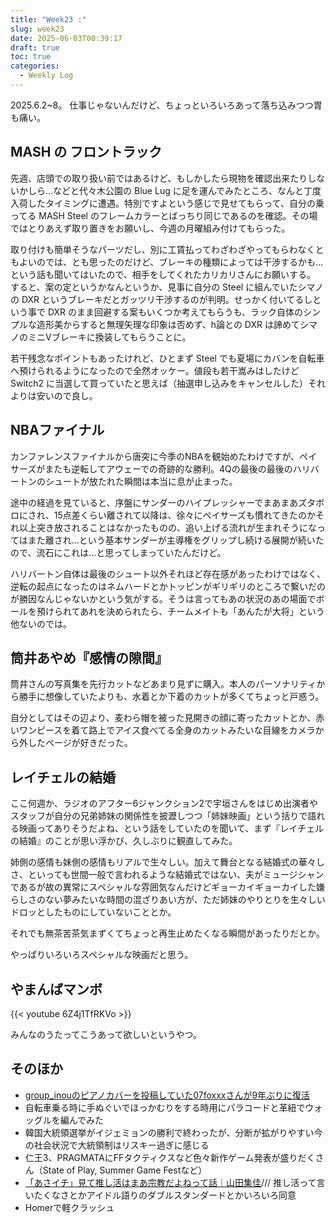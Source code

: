 ```yaml
---
title: "Week23 :"
slug: week23
date: 2025-06-03T00:39:17
draft: true
toc: true
categories:
  - Weekly Log
---
```

2025.6.2~8。
仕事じゃないんだけど、ちょっといろいろあって落ち込みつつ胃も痛い。

<!--more-->
## MASH の フロントラック

先週、店頭での取り扱い前ではあるけど、もしかしたら現物を確認出来たりしないかしら…などと代々木公園の Blue Lug に足を運んでみたところ、なんと丁度入荷したタイミングに遭遇。特別ですよという感じで見せてもらって、自分の乗ってる MASH Steel のフレームカラーとばっちり同じであるのを確認。その場ではとりあえず取り置きをお願いし、今週の月曜組み付けてもらった。

取り付けも簡単そうなパーツだし、別に工賃払ってわざわざやってもらわなくともよいのでは、とも思ったのだけど、ブレーキの種類によっては干渉するかも…という話も聞いてはいたので、相手をしてくれたカリカリさんにお願いする。
すると、案の定というかなんというか、見事に自分の Steel に組んでいたシマノの DXR というブレーキだとガッツリ干渉するのが判明。せっかく付いてるしという事で DXR のまま回避する案もいくつか考えてもらうも、ラック自体のシンプルな造形美からすると無理矢理な印象は否めず、h論との DXR は諦めてシマノのミニVブレーキに換装してもらうことに。

若干残念なポイントもあったけれど、ひとまず Steel でも夏場にカバンを自転車へ預けられるようになったので全然オッケー。値段も若干嵩みはしたけど Switch2 に当選して買っていたと思えば（抽選申し込みをキャンセルした）それよりは安いので良し。

## NBAファイナル

カンファレンスファイナルから唐突に今季のNBAを観始めたわけですが、ペイサーズがまたも逆転してアウェーでの奇跡的な勝利。4Qの最後の最後のハリバートンのシュートが放たれた瞬間は本当に息が止まった。

途中の経過を見ていると、序盤にサンダーのハイプレッシャーでまあまあズタボロにされ、15点差くらい離されて以降は、徐々にペイサーズも慣れてきたのかそれ以上突き放されることはなかったものの、追い上げる流れが生まれそうになってはまた離され…という基本サンダーが主導権をグリップし続ける展開が続いたので、流石にこれは…と思ってしまっていたんだけど。

ハリバートン自体は最後のシュート以外それほど存在感があったわけではなく、逆転の起点になったのはネムハードとかトッピンがギリギリのところで繋いだのが勝因なんじゃないかという気がする。そうは言ってもあの状況のあの場面でボールを預けられてあれを決められたら、チームメイトも「あんたが大将」という他ないのでは。

## 筒井あやめ『感情の隙間』

筒井さんの写真集を先行カットなどあまり見ずに購入。本人のパーソナリティから勝手に想像していたよりも、水着とか下着のカットが多くてちょっと戸惑う。

自分としてはその辺より、麦わら帽を被った見開きの顔に寄ったカットとか、赤いワンピースを着て路上でアイス食べてる全身のカットみたいな目線をカメラから外したページが好きだった。

## レイチェルの結婚

ここ何週か、ラジオのアフター6ジャンクション2で宇垣さんをはじめ出演者やスタッフが自分の兄弟姉妹の関係性を披瀝しつつ「姉妹映画」という括りで語れる映画ってありそうだよね、という話をしていたのを聞いて、まず『レイチェルの結婚』のことが思い浮かび、久しぶりに観直してみた。

姉側の感情も妹側の感情もリアルで生々しい。加えて舞台となる結婚式の華々しさ、といっても世間一般で言われるような結婚式ではない、夫がミュージシャンであるが故の異常にスペシャルな雰囲気なんだけどギョーカイギョーカイした嫌らしさのない夢みたいな時間の混ざりあい方が、ただ姉妹のやりとりを生々しいドロッとしたものにしていないこととか。

それでも無茶苦茶気まずくてちょっと再生止めたくなる瞬間があったりだとか。

やっぱりいろいろスペシャルな映画だと思う。

## やまんばマンボ

{{< youtube 6Z4j1TfRKVo >}}

みんなのうたってこうあって欲しいというやつ。


## そのほか

- [group_inouのピアノカバーを投稿していた07foxxxさんが9年ぶりに復活](https://www.youtube.com/watch?v=azfM9IjG16w)
- 自転車乗る時に手ぬぐいでほっかむりをする時用にパラコードと革紐でウォッグルを編んでみた
- 韓国大統領選挙がイジェミョンの勝利で終わったが、分断が拡がりやすい今の社会状況で大統領制はリスキー過ぎに感じる
- 仁王3、PRAGMATAにFFタクティクスなど色々新作ゲーム発表が盛りだくさん（State of Play, Summer Game Festなど）
- [「あさイチ」見て推し活はまあ宗教だよねって話｜山田集佳](https://note.com/arcavir/n/n1e630086adbb)/// 推し活って言いたくなさとかアイドル語りのダブルスタンダードとかいろいろ同意
- Homerで軽クラッシュ
